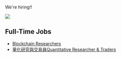 We're hiring!!

![](https://flowchain.co/static/logo/logo-text.png)

## Full-Time Jobs

* [Blockchain Researchers](researcher.md)
* [量化研究與交易員Quantitative Researcher & Traders](quant.md)

